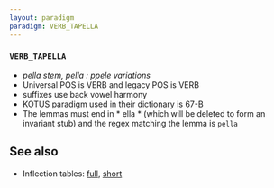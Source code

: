 ```yaml
---
layout: paradigm
paradigm: VERB_TAPELLA
---
```

### ` VERB_TAPELLA `

* _pella stem, pella : ppele variations_
* Universal POS is VERB and legacy POS is VERB
* suffixes use back vowel harmony
* KOTUS paradigm used in their dictionary is 67-B
* The lemmas must end in * ella * (which will be deleted to form an invariant stub) and the regex matching the lemma is ` pella `

## See also

* Inflection tables: [full](gen/T/tapella.html), [short](gen/T/tapella_wikt.html)

